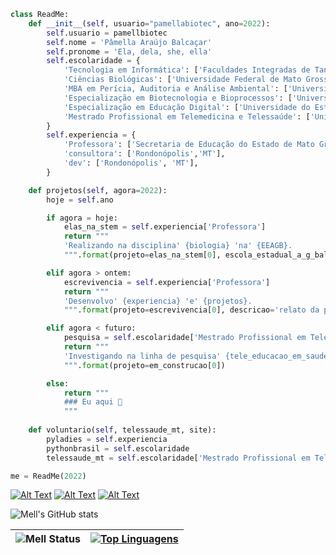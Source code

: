 ```python
class ReadMe:
    def __init__(self, usuario="pamellabiotec", ano=2022):
        self.usuario = pamellbiotec
        self.nome = 'Pâmella Araújo Balcaçar'
        self.pronome = 'Ela, dela, she, ella'
        self.escolaridade = {
            'Tecnologia em Informática': ['Faculdades Integradas de Tangará da Serra', 'Tangará da Serra', 'MT'],
            'Ciências Biológicas': ['Universidade Federal de Mato Grosso', 'Rondonópolis', 'MT'],
            'MBA em Perícia, Auditoria e Análise Ambiental': ['Universidade Cândido Mendes', 'Rio de Janeiro', 'RJ']
            'Especialização em Biotecnologia e Bioprocessos': ['Universidade Estadual de Maringá', 'Maringá', 'PR']
            'Especialização em Educação Digital': ['Universidade do Estado da Bahia', 'Salvador', 'BA']
            'Mestrado Profissional em Telemedicina e Telessaúde': ['Universidade do Estado do Rio de Janeiro', 'Rio de Janeiro', 'RJ']            
        }
        self.experiencia = {
            'Professora': ['Secretaria de Educação do Estado de Mato Grosso': [ 'Escola Estadual Antonio Guimarães Balbino', 'Rondonópolis', 'MT']],            
            'consultora': ['Rondonópolis','MT'],
            'dev': ['Rondonópolis', 'MT'],            
        }

    def projetos(self, agora=2022):
        hoje = self.ano

        if agora = hoje:
            elas_na_stem = self.experiencia['Professora']
            return """
            'Realizando na disciplina' {biologia} 'na' {EEAGB}.
            """.format(projeto=elas_na_stem[0], escola_estadual_a_g_balbino=elas_na_stem[1], site='https//pamella.bio.br/')

        elif agora > ontem:
            escrevivencia = self.experiencia['Professora']
            return """
            'Desenvolvo' {experiencia} 'e' {projetos}.
            """.format(projeto=escrevivencia[0], descricao='relato da prática docente', site='https//pamella.bio.br/')

        elif agora < futuro:
            pesquisa = self.escolaridade['Mestrado Profissional em Telemedicina e Telessaúde']
            return """
            'Investigando na linha de pesquisa' {tele_educacao_em_saude} 'referente' {estado_de_mato_grosso}.
            """.format(projeto=em_construcao[0])

        else:
            return """
            ### Eu aqui 👋
            """
        
    def voluntario(self, telessaude_mt, site):
        pyladies = self.experiencia
        pythonbrasil = self.escolaridade
        telessaude_mt = self.escolaridade['Mestrado Profissional em Telemedicina e Telessaúde'], site['http://www.telessaude.mt.gov.br/']

me = ReadMe(2022)
```

[![Alt Text](https://dev-to-uploads.s3.amazonaws.com/i/lhnuwm0kcboyjgi7gytg.png)](https://www.linkedin.com/in/pamellabiotec/)
[![Alt Text](https://dev-to-uploads.s3.amazonaws.com/i/r4s2aiy4v39jywj6zh8c.png)](https://dev.to/pamellabiotec)
[![Alt Text](https://dev-to-uploads.s3.amazonaws.com/i/uxulcfk3nur9d1ybs9w9.png)](https://twitter.com/pamellabiotec)

![Mell's GitHub stats](https://github-readme-stats.vercel.app/api?username=pamellabiotec&show_icons=true)

![Mell Status](https://github-readme-stats.vercel.app/api?username=pamellabiotec&show_icons=true&theme=dark) | [![Top Linguagens](https://github-readme-stats.vercel.app/api/top-langs/?username=pamellabiotec&layout=compact)](https://github.com/anuraghazra/github-readme-stats)|
--|--|
